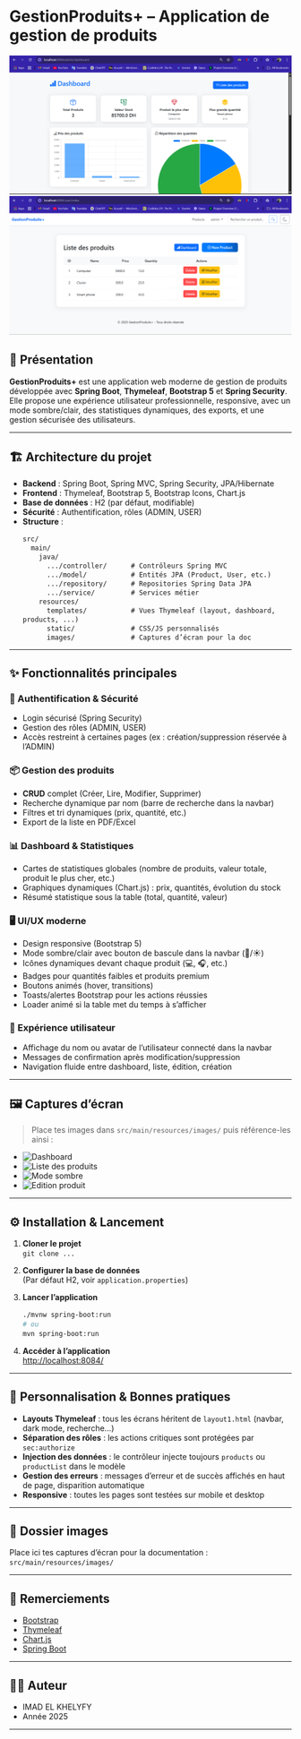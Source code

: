 # GestionProduits+ – Application de gestion de produits

![Dashboard](src/main/resources/images/dashbord.png)
![Liste des produits](src/main/resources/images/index.png)


## 🚀 Présentation

**GestionProduits+** est une application web moderne de gestion de produits développée avec **Spring Boot**, **Thymeleaf**, **Bootstrap 5** et **Spring Security**.  
Elle propose une expérience utilisateur professionnelle, responsive, avec un mode sombre/clair, des statistiques dynamiques, des exports, et une gestion sécurisée des utilisateurs.

---

## 🏗️ Architecture du projet

- **Backend** : Spring Boot, Spring MVC, Spring Security, JPA/Hibernate
- **Frontend** : Thymeleaf, Bootstrap 5, Bootstrap Icons, Chart.js
- **Base de données** : H2 (par défaut, modifiable)
- **Sécurité** : Authentification, rôles (ADMIN, USER)
- **Structure** :
  ```
  src/
    main/
      java/
        .../controller/      # Contrôleurs Spring MVC
        .../model/           # Entités JPA (Product, User, etc.)
        .../repository/      # Repositories Spring Data JPA
        .../service/         # Services métier
      resources/
        templates/           # Vues Thymeleaf (layout, dashboard, products, ...)
        static/              # CSS/JS personnalisés
        images/              # Captures d’écran pour la doc
  ```

---

## ✨ Fonctionnalités principales

### 🔑 Authentification & Sécurité
- Login sécurisé (Spring Security)
- Gestion des rôles (ADMIN, USER)
- Accès restreint à certaines pages (ex : création/suppression réservée à l’ADMIN)

### 📦 Gestion des produits
- **CRUD** complet (Créer, Lire, Modifier, Supprimer)
- Recherche dynamique par nom (barre de recherche dans la navbar)
- Filtres et tri dynamiques (prix, quantité, etc.)
- Export de la liste en PDF/Excel

### 📊 Dashboard & Statistiques
- Cartes de statistiques globales (nombre de produits, valeur totale, produit le plus cher, etc.)
- Graphiques dynamiques (Chart.js) : prix, quantités, évolution du stock
- Résumé statistique sous la table (total, quantité, valeur)

### 🖥️ UI/UX moderne
- Design responsive (Bootstrap 5)
- Mode sombre/clair avec bouton de bascule dans la navbar (🌙/☀️)
- Icônes dynamiques devant chaque produit (💻, 🎧, etc.)
- Badges pour quantités faibles et produits premium
- Boutons animés (hover, transitions)
- Toasts/alertes Bootstrap pour les actions réussies
- Loader animé si la table met du temps à s’afficher

### 👤 Expérience utilisateur
- Affichage du nom ou avatar de l’utilisateur connecté dans la navbar
- Messages de confirmation après modification/suppression
- Navigation fluide entre dashboard, liste, édition, création

---

## 🖼️ Captures d’écran

> Place tes images dans `src/main/resources/images/` puis référence-les ainsi :

- ![Dashboard](src/main/resources/images/dashboard.png)
- ![Liste des produits](src/main/resources/images/products-list.png)
- ![Mode sombre](src/main/resources/images/dark-mode.png)
- ![Edition produit](src/main/resources/images/edit-product.png)

---

## ⚙️ Installation & Lancement

1. **Cloner le projet**  
   `git clone ...`

2. **Configurer la base de données**  
   (Par défaut H2, voir `application.properties`)

3. **Lancer l’application**  
   ```bash
   ./mvnw spring-boot:run
   # ou
   mvn spring-boot:run
   ```

4. **Accéder à l’application**  
   [http://localhost:8084/](http://localhost:8084/)

---

## 📝 Personnalisation & Bonnes pratiques

- **Layouts Thymeleaf** : tous les écrans héritent de `layout1.html` (navbar, dark mode, recherche…)
- **Séparation des rôles** : les actions critiques sont protégées par `sec:authorize`
- **Injection des données** : le contrôleur injecte toujours `products` ou `productList` dans le modèle
- **Gestion des erreurs** : messages d’erreur et de succès affichés en haut de page, disparition automatique
- **Responsive** : toutes les pages sont testées sur mobile et desktop

---

## 📂 Dossier images

Place ici tes captures d’écran pour la documentation :  
`src/main/resources/images/`

---

## 🙏 Remerciements

- [Bootstrap](https://getbootstrap.com/)
- [Thymeleaf](https://www.thymeleaf.org/)
- [Chart.js](https://www.chartjs.org/)
- [Spring Boot](https://spring.io/projects/spring-boot)

---

## 🧑‍💻 Auteur

- IMAD EL KHELYFY
- Année 2025

---
